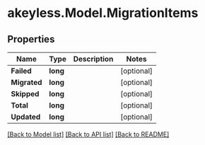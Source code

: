 # akeyless.Model.MigrationItems

## Properties

Name | Type | Description | Notes
------------ | ------------- | ------------- | -------------
**Failed** | **long** |  | [optional] 
**Migrated** | **long** |  | [optional] 
**Skipped** | **long** |  | [optional] 
**Total** | **long** |  | [optional] 
**Updated** | **long** |  | [optional] 

[[Back to Model list]](../README.md#documentation-for-models) [[Back to API list]](../README.md#documentation-for-api-endpoints) [[Back to README]](../README.md)

